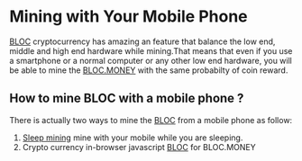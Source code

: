 # Mining with Your Mobile Phone

[BLOC](https://bloc.money) cryptocurrency has amazing an feature that balance the low end, middle and high end hardware while mining.That means that even if you use a smartphone or a normal computer or any other low end hardware, you will be able to mine the [BLOC.MONEY](https://bloc.money) with the same probabilty of coin reward.

## How to mine BLOC with a mobile phone ?

There is actually two ways to mine the [BLOC](https://bloc.money) from a mobile phone as follow:

1. [Sleep mining](Sleep-Mining.md) mine with your mobile while you are sleeping.
2. Crypto currency in-browser javascript [BLOC](https://bloc-mining.com) for BLOC.MONEY